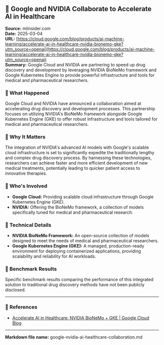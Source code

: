 ## 📰 Google and NVIDIA Collaborate to Accelerate AI in Healthcare

**Source:** mlinsider.com  
**Date:** 2025-03-04  
**URL:** [https://cloud.google.com/blog/products/ai-machine-learning/accelerate-ai-in-healthcare-nvidia-bionemo-gke?utm_source=openai](https://cloud.google.com/blog/products/ai-machine-learning/accelerate-ai-in-healthcare-nvidia-bionemo-gke?utm_source=openai)  
**Summary:** Google Cloud and NVIDIA are partnering to speed up drug discovery and development by leveraging NVIDIA BioNeMo framework and Google Kubernetes Engine to provide powerful infrastructure and tools for medical and pharmaceutical researchers.


### 🔹 What Happened

Google Cloud and NVIDIA have announced a collaboration aimed at accelerating drug discovery and development processes. This partnership focuses on utilizing NVIDIA's BioNeMo framework alongside Google Kubernetes Engine (GKE) to offer robust infrastructure and tools tailored for medical and pharmaceutical researchers.

### 🔹 Why It Matters

The integration of NVIDIA's advanced AI models with Google's scalable cloud infrastructure is set to significantly expedite the traditionally lengthy and complex drug discovery process. By harnessing these technologies, researchers can achieve faster and more efficient development of new medical treatments, potentially leading to quicker patient access to innovative therapies.

### 🔹 Who's Involved

- **Google Cloud:** Providing scalable cloud infrastructure through Google Kubernetes Engine (GKE).
- **NVIDIA:** Offering the BioNeMo framework, a collection of models specifically tuned for medical and pharmaceutical research.

### 🔹 Technical Details

- **NVIDIA BioNeMo Framework:** An open-source collection of models designed to meet the needs of medical and pharmaceutical researchers.  
- **Google Kubernetes Engine (GKE):** A managed, production-ready environment for deploying containerized applications, providing scalability and reliability for AI workloads.

### 🔹 Benchmark Results

Specific benchmark results comparing the performance of this integrated solution to traditional drug discovery methods have not been publicly disclosed.

---

### 🔗 References

- [Accelerate AI in Healthcare: NVIDIA BioNeMo + GKE | Google Cloud Blog](https://cloud.google.com/blog/products/ai-machine-learning/accelerate-ai-in-healthcare-nvidia-bionemo-gke?utm_source=openai)

---

**Markdown file name:** google-nvidia-ai-healthcare-collaboration.md
